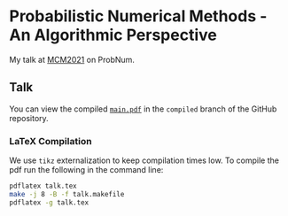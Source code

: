 # Probabilistic Numerical Methods - An Algorithmic Perspective

My talk at [MCM2021](https://www.uni-mannheim.de/mcm-2021/) on ProbNum.

## Talk

You can view the compiled [`main.pdf`](https://github.com/JonathanWenger/MCM2021/blob/compiled/talk/main.pdf) in the `compiled` branch of the GitHub repository.

### LaTeX Compilation

We use `tikz` externalization to keep compilation times low. To compile the pdf run the following in the command line:

```bash
pdflatex talk.tex
make -j 8 -B -f talk.makefile 
pdflatex -g talk.tex
```
